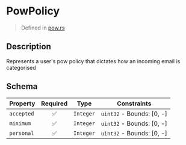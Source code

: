 # PowPolicy
> Defined in [pow.rs](../../../interface/src/interface/pow.rs)

## Description
Represents a user's pow policy that dictates how an incoming email is categorised

## Schema

| Property | Required | Type | Constraints |
| --- | :---: | --- | --- |
| `accepted` | ✅ | `Integer` | `uint32` - Bounds: [0, -] |
| `minimum` | ✅ | `Integer` | `uint32` - Bounds: [0, -] |
| `personal` | ✅ | `Integer` | `uint32` - Bounds: [0, -] |


